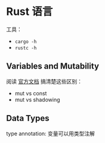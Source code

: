 # Rust 语言

工具：
- `cargo -h`
- `rustc -h`

## Variables and Mutability

阅读 [官方文档](https://doc.rust-lang.org/book/ch03-01-variables-and-mutability.html) 搞清楚这些区别：
- mut vs const
- mut vs shadowing

## Data Types

type annotation: 变量可以用类型注解
